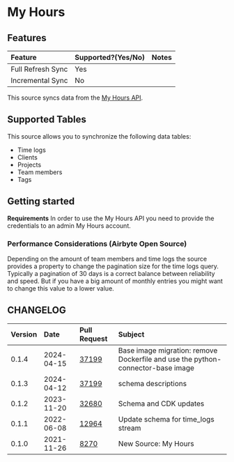 # My Hours

## Features

| Feature | Supported?\(Yes/No\) | Notes |
| :--- | :--- | :--- |
| Full Refresh Sync | Yes |  |
| Incremental Sync | No |  |

This source syncs data from the [My Hours API](https://documenter.getpostman.com/view/8879268/TVmV4YYU).

## Supported Tables

This source allows you to synchronize the following data tables:

* Time logs
* Clients
* Projects
* Team members
* Tags

## Getting started

**Requirements**
In order to use the My Hours API you need to provide the credentials to an admin My Hours account.

### Performance Considerations (Airbyte Open Source)

Depending on the amount of team members and time logs the source provides a property to change the pagination size for the time logs query. Typically a pagination of 30 days is a correct balance between reliability and speed. But if you have a big amount of monthly entries you might want to change this value to a lower value.


## CHANGELOG

| Version | Date       | Pull Request                                             | Subject                              |
| :------ | :--------- | :------------------------------------------------------- | :----------------------------------- |
| 0.1.4 | 2024-04-15 | [37199](https://github.com/airbytehq/airbyte/pull/37199) | Base image migration: remove Dockerfile and use the python-connector-base image |
| 0.1.3 | 2024-04-12 | [37199](https://github.com/airbytehq/airbyte/pull/37199) | schema descriptions |
| 0.1.2   | 2023-11-20 | [32680](https://github.com/airbytehq/airbyte/pull/32680) | Schema and CDK updates               |
| 0.1.1   | 2022-06-08 | [12964](https://github.com/airbytehq/airbyte/pull/12964) | Update schema for time_logs stream   |
| 0.1.0   | 2021-11-26 | [8270](https://github.com/airbytehq/airbyte/pull/8270)   | New Source: My Hours                 |
